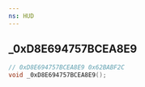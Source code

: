 ```yaml
---
ns: HUD
---
```

## _0xD8E694757BCEA8E9

```c
// 0xD8E694757BCEA8E9 0x62BABF2C
void _0xD8E694757BCEA8E9();
```


